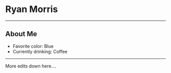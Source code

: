 # Ryan Morris

---

## About Me

* Favorite color: Blue
* Currently drinking: Coffee

---

More edits down here....